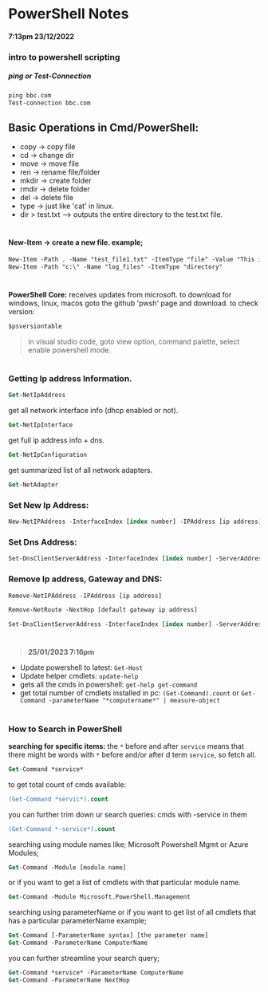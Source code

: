# PowerShell Notes
#### 7:13pm 23/12/2022
### intro to powershell scripting

##### ping or Test-Connection
``` ps
ping bbc.com
Test-connection bbc.com
```

## Basic Operations in Cmd/PowerShell:
  * copy -> copy file
  * cd -> change dir
  * move -> move file
  * ren -> rename file/folder
  * mkdir -> create folder
  * rmdir -> delete folder
  * del -> delete file
  * type -> just like 'cat' in linux.
  * dir > test.txt --> outputs the entire directory to the test.txt file.
#
#### New-Item -> create a new file. example;
``` ps
New-Item -Path . -Name "test_file1.txt" -ItemType "file" -Value "This is a text string."
New-Item -Path "c:\" -Name "log_files" -ItemType "directory"
```
#

__PowerShell Core:__ receives updates from microsoft.
	to download for windows, linux, macos goto the github 'pwsh' page and download.
	to check version: 
```ps 
$psversiontable
```
> in visual studio code, goto view option, command palette, select enable powershell mode. 
#
### Getting Ip address Information.

```ps
Get-NetIpAddress
```
get all network interface info (dhcp enabled or not).
```ps
Get-NetIpInterface
```
get full ip address info + dns.
```ps
Get-NetIpConfiguration
```
get summarized list of all network adapters.
```ps
Get-NetAdapter
```

### Set New Ip Address:
```ps
New-NetIPAddress -InterfaceIndex [index number] -IPAddress [ip address] -DefaultGateway [gateway ip] -PrefixLength [subnet mask]
```

### Set Dns Address:
```ps
Set-DnsClientServerAddress -InterfaceIndex [index number] -ServerAddresses "8.8.8.8, 8.8.4.4"
```

### Remove Ip address, Gateway and DNS:

```ps
Remove-NetIPAddress -IPAddress [ip address]
```
```ps
Remove-NetRoute -NextHop [default gateway ip address]
```
```ps
Set-DnsClientServerAddress -InterfaceIndex [index number] -ServerAddresses "dns address"
```
#
> __25/01/2023 7:16pm__
* Update powershell to latest: ```Get-Host```
* Update helper cmdlets: ```update-help```
* gets all the cmds in powershell: ```get-help get-command```
* get total number of cmdlets installed in pc: ```(Get-Command).count``` or ```Get-Command -parameterName "*computername*" | measure-object```
#
### How to Search in PowerShell
__searching for specific items:__ the `*` before and after `service` means that there might be words with `*` before and/or after d term `service`, so fetch all.
```ps
Get-Command *service*
```
to get total count of cmds available:
```ps
(Get-Command *servic*).count
```

you can further trim down ur search queries: cmds with -service in them
```ps
(Get-Command *-service*).count
```

searching using module names like; Microsoft Powershell Mgmt or Azure Modules; 
```ps
Get-Command -Module [module name]
```

or if you want to get a list of cmdlets with that particular module name.
```ps
Get-Command -Module Microsoft.PowerShell.Management
```

searching using parameterName or if you want to get list of all cmdlets that has a particular parameterName example; 
```ps
Get-Command [-ParameterName syntax] [the parameter name]
Get-Command -ParameterName ComputerName
```

you can further streamline your search query;
```ps
Get-Command *service* -ParameterName ComputerName
Get-Command -ParameterName NextHop
```